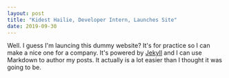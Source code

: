 ```yaml
---
layout: post
title: "Kidest Hailie, Developer Intern, Launches Site"
date: 2019-09-30
---
```


Well. I guess I'm launcing this dummy website? It's for practice so I can make a nice one for a company. It's powered by [Jekyll](http://jekyllrb.com) and I can use Markdown to author my posts. It actually is a lot easier than I thought it was going to be.

